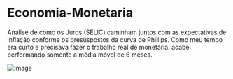 # Economia-Monetaria

Análise de como os Juros (SELIC) caminham juntos com as expectativas de inflação conforme os presuspostos da curva de Phillips.
Como meu tempo era curto e precisava fazer o trabalho real de monetária, acabei performando somente a média móvel de 6 meses.

	
![image]((https://github.com/ericopenteado/Economia-Monetaria/blob/main/Expectativa%20de%20Infla%C3%A7%C3%A3o%20versus%20Juros.png)?raw=true)
